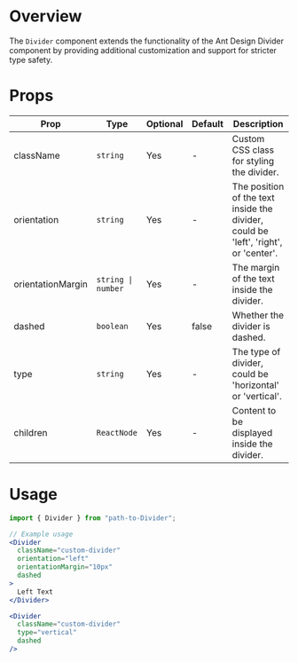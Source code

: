 # Overview

The `Divider` component extends the functionality of the Ant Design Divider component by providing additional customization and support for stricter type safety.

# Props

| Prop              | Type               | Optional | Default | Description                                                                         |
| ----------------- | ------------------ | -------- | ------- | ----------------------------------------------------------------------------------- |
| className         | `string`           | Yes      | -       | Custom CSS class for styling the divider.                                           |
| orientation       | `string`           | Yes      | -       | The position of the text inside the divider, could be 'left', 'right', or 'center'. |
| orientationMargin | `string \| number` | Yes      | -       | The margin of the text inside the divider.                                          |
| dashed            | `boolean`          | Yes      | false   | Whether the divider is dashed.                                                      |
| type              | `string`           | Yes      | -       | The type of divider, could be 'horizontal' or 'vertical'.                           |
| children          | `ReactNode`        | Yes      | -       | Content to be displayed inside the divider.                                         |

# Usage

```jsx
import { Divider } from "path-to-Divider";

// Example usage
<Divider
  className="custom-divider"
  orientation="left"
  orientationMargin="10px"
  dashed
>
  Left Text
</Divider>

<Divider
  className="custom-divider"
  type="vertical"
  dashed
/>
```
